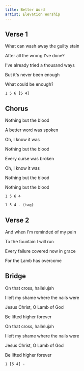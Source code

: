 ```yaml
---
title: Better Word
artist: Elevation Worship
---
```


## Verse 1

What can wash away the guilty stain

After all the wrong I've done?

I've already tried a thousand ways

But it's never been enough

What could be enough?

```
1 5 6 [5 4]
```



## Chorus

Nothing but the blood

A better word was spoken

Oh, I know it was

Nothing but the blood

Every curse was broken

Oh, I know it was

Nothing but the blood

Nothing but the blood

```
1 5 6 4

1 5 4 - (tag)
```



## Verse 2

And when I'm reminded of my pain

To the fountain I will run

Every failure covered now in grace

For the Lamb has overcome

## Bridge

On that cross, hallelujah

I left my shame where the nails were

Jesus Christ, O Lamb of God

Be lifted higher forever

On that cross, hallelujah

I left my shame where the nails were

Jesus Christ, O Lamb of God

Be lifted higher forever

```
1 [5 4] -
```

